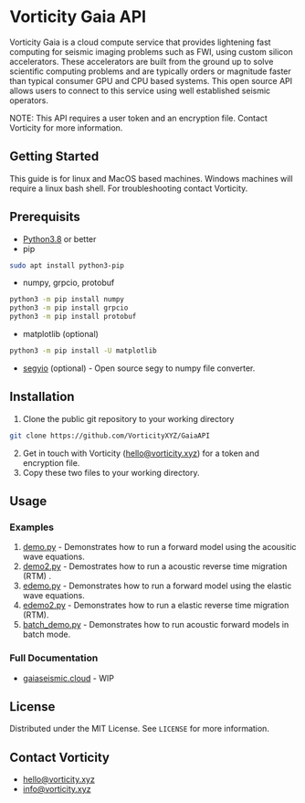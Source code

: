 # Vorticity Gaia API

Vorticity Gaia is a cloud compute service that provides lightening fast computing for seismic imaging problems such as FWI, using custom silicon accelerators. These accelerators are built from the ground up to solve scientific computing problems and are typically orders or magnitude faster than typical consumer GPU and CPU based systems. This open source API allows users to connect to this service using well established seismic operators.

NOTE: This API requires a user token and an encryption file. Contact Vorticity for more information.

## Getting Started
This guide is for linux and MacOS based machines. Windows machines will require a linux bash shell. For troubleshooting contact Vorticity.

## Prerequisits
* [Python3.8](https://www.python.org/downloads/) or better
* pip
```bash
sudo apt install python3-pip
```
* numpy, grpcio, protobuf
```bash
python3 -m pip install numpy
python3 -m pip install grpcio
python3 -m pip install protobuf
```
* matplotlib (optional)
```bash
python3 -m pip install -U matplotlib
```
* [segyio](https://github.com/equinor/segyio) (optional) - Open source segy to numpy file converter.


## Installation
1. Clone the public git repository to your working directory
```bash
git clone https://github.com/VorticityXYZ/GaiaAPI
```
2. Get in touch with Vorticity (<hello@vorticity.xyz>) for a token and encryption file.
3. Copy these two files to your working directory.

## Usage
### Examples
1. [demo.py](https://github.com/vorticityxyz/Gaia-api/blob/main/demo.py) - Demonstrates how to run a forward model using the acousitic wave equations.
2. [demo2.py](https://github.com/vorticityxyz/Gaia-api/blob/main/demo2.py) - Demostrates how to run a acoustic reverse time migration (RTM) .
3. [edemo.py](https://github.com/vorticityxyz/Gaia-api/blob/main/edemo.py) - Demonstrates how to run a forward model using the elastic wave equations.
4. [edemo2.py](https://github.com/vorticityxyz/Gaia-api/blob/main/edemo2.py) - Demonstrates how to run a elastic reverse time migration (RTM).
5. [batch_demo.py](https://github.com/vorticityxyz/Gaia-api/blob/main/batch_demo.py) - Demonstrates how to run acoustic forward models in batch mode.

### Full Documentation
* [gaiaseismic.cloud](https://gaiaseismic.cloud/) - WIP

## License

Distributed under the MIT License. See `LICENSE` for more information.

## Contact Vorticity

* <hello@vorticity.xyz>
* <info@vorticity.xyz>


